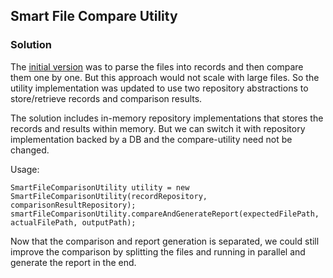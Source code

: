 ## Smart File Compare Utility

### Solution
The [initial version](https://github.com/josseyj/SmartFileCompareUtility/tree/v1) was to parse the files into records and then compare them one by one. But this approach would not scale with large files.
So the utility implementation was updated to use two repository abstractions to store/retrieve records and comparison results.

The solution includes in-memory repository implementations that stores the records and results within memory. 
But we can switch it with repository implementation backed by a DB and the compare-utility need not be changed.

Usage:
```
SmartFileComparisonUtility utility = new SmartFileComparisonUtility(recordRepository, comparisonResultRepository);
smartFileComparisonUtility.compareAndGenerateReport(expectedFilePath, actualFilePath, outputPath);
```
Now that the comparison and report generation is separated, we could still improve the comparison by splitting the files  and running in parallel and generate the report in the end.
